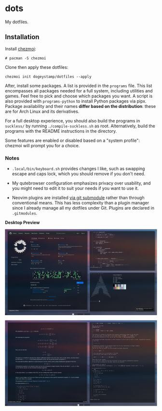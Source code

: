 # dots

My dotfiles.

## Installation

Install [chezmoi](https://chezmoi.io):

```
# pacman -S chezmoi
```

Clone then apply these dotfiles:

```
chezmoi init dogeystamp/dotfiles --apply
```

After, install some packages. A list is provided in the `programs` file.
This list encompasses all packages needed for a full system, including utilities and games.
Feel free to pick and choose which packages you want.
A script is also provided with `programs-python` to install Python packages via pipx.
Package availability and their names **differ based on the distribution**: these are for Arch Linux and its derivatives.

For a full desktop experience,
you should also build the programs in `suckless/` by running `./compile-suckless.sh` as root.
Alternatively, build the programs with the README instructions in the directory.

Some features are enabled or disabled based on a "system profile":
chezmoi will prompt you for a choice.

### Notes

- `.local/bin/keyboard.sh` provides changes I like, such as swapping escape and caps lock, which you should remove if you don't need.

- My qutebrowser configuration emphasizes privacy over usability, and you might need to edit it to suit your needs if you want to use it.

- Neovim plugins are installed [via git submodule](https://hiphish.github.io/blog/2021/12/05/managing-vim-plugins-without-plugin-manager/)
  rather than through conventional means. This has less complexity than a plugin manager since I already manage all my dotfiles under Git.
  Plugins are declared in `.gitmodules`.

**Desktop Preview**

![preview](https://raw.githubusercontent.com/DogeyStamp/dots/main/preview.png)

![preview](https://raw.githubusercontent.com/DogeyStamp/dots/main/preview2.png)
